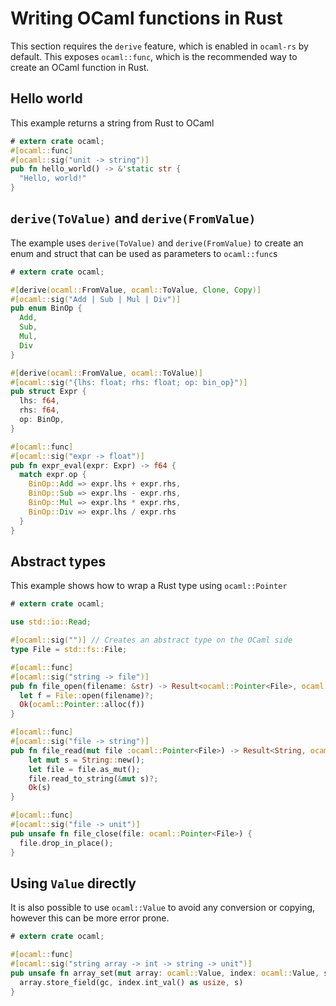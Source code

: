 # Writing OCaml functions in Rust

This section requires the `derive` feature, which is enabled in `ocaml-rs` by default. This exposes `ocaml::func`, which is the recommended way to create an OCaml function in Rust.

## Hello world

This example returns a string from Rust to OCaml

```rust
# extern crate ocaml;
#[ocaml::func]
#[ocaml::sig("unit -> string")]
pub fn hello_world() -> &'static str {
  "Hello, world!"
}
```

## `derive(ToValue)` and `derive(FromValue)`

The example uses `derive(ToValue)` and `derive(FromValue)` to create an enum and struct that can be used as parameters to `ocaml::func`s

```rust
# extern crate ocaml;

#[derive(ocaml::FromValue, ocaml::ToValue, Clone, Copy)]
#[ocaml::sig("Add | Sub | Mul | Div")]
pub enum BinOp {
  Add,
  Sub,
  Mul,
  Div
}

#[derive(ocaml::FromValue, ocaml::ToValue)]
#[ocaml::sig("{lhs: float; rhs: float; op: bin_op}")]
pub struct Expr {
  lhs: f64,
  rhs: f64,
  op: BinOp,
}

#[ocaml::func]
#[ocaml::sig("expr -> float")]
pub fn expr_eval(expr: Expr) -> f64 {
  match expr.op {
    BinOp::Add => expr.lhs + expr.rhs,
    BinOp::Sub => expr.lhs - expr.rhs,
    BinOp::Mul => expr.lhs * expr.rhs,
    BinOp::Div => expr.lhs / expr.rhs
  }
}

```

## Abstract types

This example shows how to wrap a Rust type using `ocaml::Pointer`

```rust
# extern crate ocaml;

use std::io::Read;

#[ocaml::sig("")] // Creates an abstract type on the OCaml side
type File = std::fs::File;

#[ocaml::func]
#[ocaml::sig("string -> file")]
pub fn file_open(filename: &str) -> Result<ocaml::Pointer<File>, ocaml::Error> {
  let f = File::open(filename)?;
  Ok(ocaml::Pointer::alloc(f))
}

#[ocaml::func]
#[ocaml::sig("file -> string")]
pub fn file_read(mut file :ocaml::Pointer<File>) -> Result<String, ocaml::Error> {
    let mut s = String::new();
    let file = file.as_mut();
    file.read_to_string(&mut s)?;
    Ok(s)
}

#[ocaml::func]
#[ocaml::sig("file -> unit")]
pub unsafe fn file_close(file: ocaml::Pointer<File>) {
  file.drop_in_place();
}
```

## Using `Value` directly

It is also possible to use `ocaml::Value` to avoid any conversion or copying, however this can be more error prone.

```rust
# extern crate ocaml;

#[ocaml::func]
#[ocaml::sig("string array -> int -> string -> unit")]
pub unsafe fn array_set(mut array: ocaml::Value, index: ocaml::Value, s: ocaml::Value) {
  array.store_field(gc, index.int_val() as usize, s)
}
```


